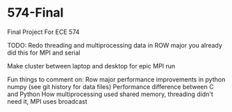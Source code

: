 # 574-Final
Final Project For ECE 574

TODO:
Redo threading and multiprocessing data in ROW major
you already did this for MPI and serial

Make cluster between laptop and desktop for epic MPI run

Fun things to comment on:
Row major performance improvements in python numpy (see git history for data files)
Performance difference between C and Python
How multiprocessing used shared memory, threading didn't need it, MPI uses broadcast